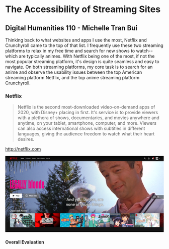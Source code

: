# The Accessibility of Streaming Sites

## Digital Humanities 110 - Michelle Tran Bui
Thinking back to what websites and apps I use the most, Netflix and Crunchyroll came to the top of that list. I frequently use these two streaming platforms to relax in my free time and search for new shows to watch--which are typically animes. With Netflix being one of the most, if not the most popular streaming platform, it's design is quite seamless and easy to navigate. On both streaming platforms, my core task is to search for an anime and observe the usability issues between the top American streaming platform Netflix, and the top anime streaming platform Crunchyroll. 

### Netflix
> Netflix is the second most-downloaded video-on-demand apps of 2020, with Disney+ placing in first. It's service is to provide viewers with a plethora of shows, documentaries, and movies anywhere and anytime, on your tablet, smartphone, computer, and more. Viewers can also access international shows with subtitles in different languages, giving the audience freedom to watch what their heart desires. 

http://netflix.com


![netflix homepage](netflix.png)

#### Overall Evaluation
